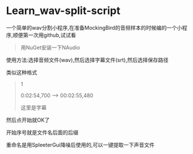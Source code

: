 # Learn_wav-split-script
一个简单的wav分割小程序,在准备MockingBird的音频样本的时候编的一个小程序,顺便第一次用github,试试看
>用NuGet安装一下NAudio
>
使用方法:选择音频文件(wav),然后选择字幕文件(srt),然后选择保存路径

类似这种格式
>1
>
>0:02:54,700 --> 00:02:55,480
>
>这里是字幕

然后点开始就OK了

开始序号就是文件名后面的后缀

重命名是用SpleeterGui降噪后使用的,可以一键提取一下声音文件

